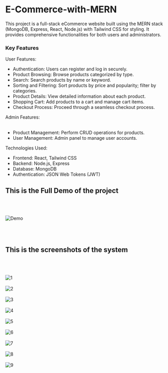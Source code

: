 # E-Commerce-with-MERN
 
This project is a full-stack eCommerce website built using the MERN stack (MongoDB, Express, React, Node.js) with Tailwind CSS for styling. It provides comprehensive functionalities for both users and administrators.

<h3>Key Features</h3>

User Features:
<ul>
<li>Authentication: Users can register and log in securely.</li>
<li>Product Browsing: Browse products categorized by type.</li>
<li>Search: Search products by name or keyword.</li>
<li>Sorting and Filtering: Sort products by price and popularity; filter by categories.</li>
<li>Product Details: View detailed information about each product.</li>
<li>Shopping Cart: Add products to a cart and manage cart items.</li>
<li>Checkout Process: Proceed through a seamless checkout process.</li>
 </ul>
Admin Features:<br><br>
<ul>
<li>Product Management: Perform CRUD operations for products.</li>
<li>User Management: Admin panel to manage user accounts.</li>
</ul>

Technologies Used:
<ul>
<li>Frontend: React, Tailwind CSS</li>
<li>Backend: Node.js, Express</li>
<li>Database: MongoDB</li>
<li>Authentication: JSON Web Tokens (JWT)</li>
</ul>

<h2>This is the Full Demo of the project</h2><br><br>

![Demo](https://github.com/kusha2000/E-Commerce-with-MERN/assets/127003267/c992fa29-8521-4563-af77-cf85ff0c08c6)


<br><br>
<h2>This is the screenshots of the system</h2><br><br>

![1](https://github.com/kusha2000/E-Commerce-with-MERN/assets/127003267/6b4b22de-d1da-4ea4-b140-0108a9111b8b)<br><br>
![2](https://github.com/kusha2000/E-Commerce-with-MERN/assets/127003267/37ac34a8-12a4-4ded-878b-61887172a29a)<br><br>
![3](https://github.com/kusha2000/E-Commerce-with-MERN/assets/127003267/b4fe94a4-1832-4fe3-a788-92d9c836dea5)<br><br>
![4](https://github.com/kusha2000/E-Commerce-with-MERN/assets/127003267/e8ab4d79-698d-4c40-975f-44126b1c590d)<br><br>
![5](https://github.com/kusha2000/E-Commerce-with-MERN/assets/127003267/3838db98-f21a-4f2b-8625-e0ee12fb5380)<br><br>
![6](https://github.com/kusha2000/E-Commerce-with-MERN/assets/127003267/cd0f7cd6-ccd0-4584-918b-75f110bdc162)<br><br>
![7](https://github.com/kusha2000/E-Commerce-with-MERN/assets/127003267/280a46d2-e50f-4474-80b9-71782042f555)<br><br>
![8](https://github.com/kusha2000/E-Commerce-with-MERN/assets/127003267/bdc5e282-20a9-4a2c-9f59-c406a9a7ba16)<br><br>
![9](https://github.com/kusha2000/E-Commerce-with-MERN/assets/127003267/b917902b-d5fa-4954-b5c6-d531ee91bdee)<br><br>






